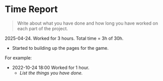 # Time Report

> Write about what you have done and how long you have worked on each part of the project.


2025-04-24. Worked for 3 hours. Total time = 3h of 30h.
- Started to building up the pages for the game. 


For example: 

- 2022-10-24 18:00 Worked for 1 hour.
  - *List the things you have done.*